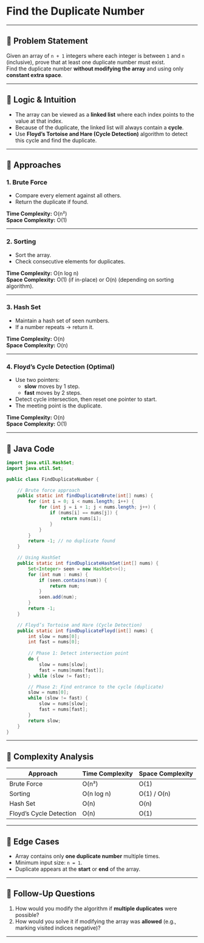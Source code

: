 # Find the Duplicate Number

---

## 🔹 Problem Statement
Given an array of `n + 1` integers where each integer is between `1` and `n` (inclusive), prove that at least one duplicate number must exist.  
Find the duplicate number **without modifying the array** and using only **constant extra space**.

---

## 🔹 Logic & Intuition
- The array can be viewed as a **linked list** where each index points to the value at that index.
- Because of the duplicate, the linked list will always contain a **cycle**.
- Use **Floyd’s Tortoise and Hare (Cycle Detection)** algorithm to detect this cycle and find the duplicate.

---

## 🔹 Approaches

### 1. Brute Force
- Compare every element against all others.
- Return the duplicate if found.

**Time Complexity:** O(n²)  
**Space Complexity:** O(1)

---

### 2. Sorting
- Sort the array.
- Check consecutive elements for duplicates.

**Time Complexity:** O(n log n)  
**Space Complexity:** O(1) (if in-place) or O(n) (depending on sorting algorithm).

---

### 3. Hash Set
- Maintain a hash set of seen numbers.
- If a number repeats → return it.

**Time Complexity:** O(n)  
**Space Complexity:** O(n)

---

### 4. Floyd’s Cycle Detection (Optimal)
- Use two pointers:
    - **slow** moves by 1 step.
    - **fast** moves by 2 steps.
- Detect cycle intersection, then reset one pointer to start.
- The meeting point is the duplicate.

**Time Complexity:** O(n)  
**Space Complexity:** O(1)

---

## 🔹 Java Code

```java
import java.util.HashSet;
import java.util.Set;

public class FindDuplicateNumber {

    // Brute force approach
    public static int findDuplicateBrute(int[] nums) {
        for (int i = 0; i < nums.length; i++) {
            for (int j = i + 1; j < nums.length; j++) {
                if (nums[i] == nums[j]) {
                    return nums[i];
                }
            }
        }
        return -1; // no duplicate found
    }

    // Using HashSet
    public static int findDuplicateHashSet(int[] nums) {
        Set<Integer> seen = new HashSet<>();
        for (int num : nums) {
            if (seen.contains(num)) {
                return num;
            }
            seen.add(num);
        }
        return -1;
    }

    // Floyd’s Tortoise and Hare (Cycle Detection)
    public static int findDuplicateFloyd(int[] nums) {
        int slow = nums[0];
        int fast = nums[0];
        
        // Phase 1: Detect intersection point
        do {
            slow = nums[slow];
            fast = nums[nums[fast]];
        } while (slow != fast);

        // Phase 2: Find entrance to the cycle (duplicate)
        slow = nums[0];
        while (slow != fast) {
            slow = nums[slow];
            fast = nums[fast];
        }
        return slow;
    }
}
```
---

## 🔹 Complexity Analysis

| Approach                  | Time Complexity | Space Complexity |
|---------------------------|-----------------|------------------|
| Brute Force               | O(n²)           | O(1)             |
| Sorting                   | O(n log n)      | O(1) / O(n)      |
| Hash Set                  | O(n)            | O(n)             |
| Floyd’s Cycle Detection   | O(n)            | O(1)             |

---

## 🔹 Edge Cases
- Array contains only **one duplicate number** multiple times.
- Minimum input size: `n = 1`.
- Duplicate appears at the **start** or **end** of the array.

---

## 🔹 Follow-Up Questions
1. How would you modify the algorithm if **multiple duplicates** were possible?
2. How would you solve it if modifying the array was **allowed** (e.g., marking visited indices negative)?

---
